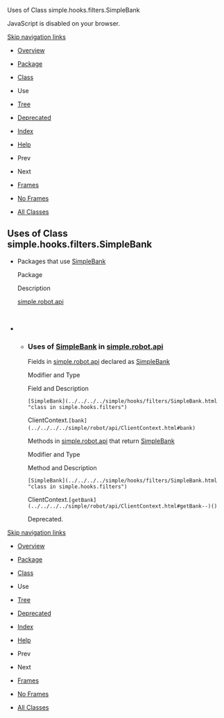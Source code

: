 Uses of Class simple.hooks.filters.SimpleBank   <!-- try { if (location.href.indexOf('is-external=true') == -1) { parent.document.title="Uses of Class simple.hooks.filters.SimpleBank"; } } catch(err) { } //-->

JavaScript is disabled on your browser.

[Skip navigation links](#skip.navbar.top "Skip navigation links")

*   [Overview](../../../../overview-summary.html)
*   [Package](../package-summary.html)
*   [Class](../../../../simple/hooks/filters/SimpleBank.html "class in simple.hooks.filters")
*   Use
*   [Tree](../package-tree.html)
*   [Deprecated](../../../../deprecated-list.html)
*   [Index](../../../../index-files/index-1.html)
*   [Help](../../../../help-doc.html)

*   Prev
*   Next

*   [Frames](../../../../index.html?simple/hooks/filters/class-use/SimpleBank.html)
*   [No Frames](SimpleBank.html)

*   [All Classes](../../../../allclasses-noframe.html)

<!-- allClassesLink = document.getElementById("allclasses\_navbar\_top"); if(window==top) { allClassesLink.style.display = "block"; } else { allClassesLink.style.display = "none"; } //-->

Uses of Class  
simple.hooks.filters.SimpleBank
-----------------------------------------------

*   Packages that use [SimpleBank](../../../../simple/hooks/filters/SimpleBank.html "class in simple.hooks.filters") 
    
    Package
    
    Description
    
    [simple.robot.api](#simple.robot.api)
    
     
    
*   *   ### Uses of [SimpleBank](../../../../simple/hooks/filters/SimpleBank.html "class in simple.hooks.filters") in [simple.robot.api](../../../../simple/robot/api/package-summary.html)
        
        Fields in [simple.robot.api](../../../../simple/robot/api/package-summary.html) declared as [SimpleBank](../../../../simple/hooks/filters/SimpleBank.html "class in simple.hooks.filters") 
        
        Modifier and Type
        
        Field and Description
        
        `[SimpleBank](../../../../simple/hooks/filters/SimpleBank.html "class in simple.hooks.filters")`
        
        ClientContext.`[bank](../../../../simple/robot/api/ClientContext.html#bank)` 
        
        Methods in [simple.robot.api](../../../../simple/robot/api/package-summary.html) that return [SimpleBank](../../../../simple/hooks/filters/SimpleBank.html "class in simple.hooks.filters") 
        
        Modifier and Type
        
        Method and Description
        
        `[SimpleBank](../../../../simple/hooks/filters/SimpleBank.html "class in simple.hooks.filters")`
        
        ClientContext.`[getBank](../../../../simple/robot/api/ClientContext.html#getBank--)()`
        
        Deprecated. 
        

[Skip navigation links](#skip.navbar.bottom "Skip navigation links")

*   [Overview](../../../../overview-summary.html)
*   [Package](../package-summary.html)
*   [Class](../../../../simple/hooks/filters/SimpleBank.html "class in simple.hooks.filters")
*   Use
*   [Tree](../package-tree.html)
*   [Deprecated](../../../../deprecated-list.html)
*   [Index](../../../../index-files/index-1.html)
*   [Help](../../../../help-doc.html)

*   Prev
*   Next

*   [Frames](../../../../index.html?simple/hooks/filters/class-use/SimpleBank.html)
*   [No Frames](SimpleBank.html)

*   [All Classes](../../../../allclasses-noframe.html)

<!-- allClassesLink = document.getElementById("allclasses\_navbar\_bottom"); if(window==top) { allClassesLink.style.display = "block"; } else { allClassesLink.style.display = "none"; } //-->